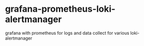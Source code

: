 # grafana-prometheus-loki-alertmanager
grafana with prometheus for logs and data collect for various loki-alertmanager
